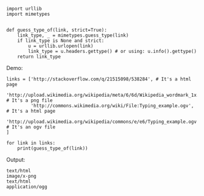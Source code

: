     import urllib
    import mimetypes
    
    
    def guess_type_of(link, strict=True):
        link_type, _ = mimetypes.guess_type(link)
        if link_type is None and strict:
            u = urllib.urlopen(link)
            link_type = u.headers.gettype() # or using: u.info().gettype()
        return link_type

Demo:

    links = ['http://stackoverflow.com/q/21515098/538284', # It's a html page
             'http://upload.wikimedia.org/wikipedia/meta/6/6d/Wikipedia_wordmark_1x.png', # It's a png file
             'http://commons.wikimedia.org/wiki/File:Typing_example.ogv', # It's a html page
             'http://upload.wikimedia.org/wikipedia/commons/e/e6/Typing_example.ogv'   # It's an ogv file
    ]

    for link in links:
        print(guess_type_of(link))

Output:

    text/html
    image/x-png
    text/html
    application/ogg

